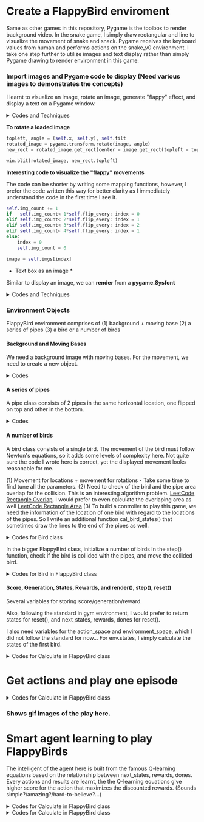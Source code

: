 # Create a FlappyBird enviroment

Same as other games in this repository, Pygame is the toolbox to render background video.
In the snake game, I simply draw rectangular and line to visualize the movement of snake and snack. Pygame receives the keyboard values from human and performs actions on the snake_v0 environment.
I take one step further to utilize images and text display rather than simply Pygame drawing to render environment in this game.

### Import images and Pygame code to display (Need various images to demonstrates the concepts)

I learnt to visualize an image, rotate an image, generate "flappy" effect, and display a text on a Pygame window.

<details><summary>Codes and Techniques</summary>
<p>

To access the images in other folder: **os.path.join('name1', 'name2')**. 
to load an image: **pygame.image.load(dir)** - its reversed function is *pygame.image.save(dir)* to save an image.
Several useful transforms are **scale, flip, rotate

```python
pipe_img = pygame.image.load(os.path.join('imgs','pipe.png'))
pipe_img = pygame.transform.scale(pipe_img, (int(WIN_WIDTH//8), WIN_HEIGHT))
pipe_img_flip = pygame.transform.flip(pipe_img,False, True)

bird_imgs = [pygame.image.load(os.path.join('imgs','bird{}.png'.format(x))) for x in range(1,4)]
```

**To display a loaded image**
```python
win.blit(self.img, (self.x, self.y))
```

</p>
</details>



**To rotate a loaded image**
```python
topleft, angle = (self.x, self.y), self.tilt
rotated_image = pygame.transform.rotate(image, angle)
new_rect = rotated_image.get_rect(center = image.get_rect(topleft = topleft).center)

win.blit(rotated_image, new_rect.topleft)
```

**Interesting code to visualize the "flappy" movements** 

The code can be shorter by writing some mapping functions, however, I prefer the code written this way for better clarity as I immediately understand the code in the first time I see it.

```python
self.img_count += 1
if   self.img_count< 1*self.flip_every: index = 0
elif self.img_count< 2*self.flip_every: index = 1
elif self.img_count< 3*self.flip_every: index = 2
elif self.img_count< 4*self.flip_every: index = 1
else:
    index = 0
    self.img_count = 0

image = self.imgs[index]
```
* Text box as an image *

Similar to display an image, we can **render** from a **pygame.Sysfont**

<details><summary>Codes and Techniques</summary>
<p>

```python
pygame.font.init()
STAT_FONT = pygame.font.SysFont("comicsans", 50)
score_label = STAT_FONT.render('Scores: ' + str(int(self.score)), 2, (255,255,255))
self.win.blit(score_label, (WIN_WIDTH - score_label.get_width()-15, 10))
pygame.display.update()
```

</p>
</details>

### Environment Objects

FlappyBird environment comprises of (1) background + moving base (2) a series of pipes (3) a bird or a number of birds

#### Background and Moving Bases

We need a background image with moving bases. For the movement, we need to create a new object.  

<details><summary>Codes</summary>
<p>


```python
class Base():
    def __init__(base):
        base.img = base_img
        base.x, base.y  = 0, WIN_HEIGHT- int(WIN_HEIGHT/5)
        
    def move(base):
        base.x += -VEL if base.x>-WIN_WIDTH else -VEL + WIN_WIDTH

    def draw(base, win):
        for i in [0,1]:
            win.blit(base_img, (base.x + i*WIN_WIDTH,base.y))

```

In the upper FlappyBird object:

```python
class FlappyBird():
    def __init__(self, nbirds = 1):
        self.win = pygame.display.set_mode((WIN_WIDTH, WIN_HEIGHT))
        self.base = Base()
        
    def render(self):
        self.win.blit(bg_img, (0,0))  #Draw background
        self.base.draw(self.win)
```

</p>
</details>



#### A series of pipes

A pipe class consists of 2 pipes in the same horizontal location, one flipped on top and other in the bottom.
    
<details><summary>Codes</summary>
<p>
    
```python
class Pipe():
    GAP = int(WIN_HEIGHT//4)
    RANGE_LOW, RANGE_HIGH = int(WIN_HEIGHT//16), WIN_HEIGHT- int(WIN_HEIGHT/5)
    PIPE_WIDTH, PIPE_HEIGHT = pipe_img.get_width(), pipe_img.get_height()

    def __init__(self, x):
        self.img, self.img_flip = pipe_img, pipe_img_flip

        self.x = x
        self.y = random.randrange(self.GAP + self.RANGE_LOW, self.RANGE_HIGH-self.RANGE_LOW)
        self.y_flip = self.y - self.GAP - self.PIPE_HEIGHT
        self.isValid = 1

    def move(self):
        self.x += -VEL
        if self.x<-self.PIPE_WIDTH: self.isValid = 0

    def draw(self, win):
        win.blit(self.img, (self.x, self.y))
        win.blit(self.img_flip, (self.x, self.y_flip))  
```

In the main environment, we need to create a series of pipes that keep running over the Pygame window

```python
            
class FlappyBird():
    def __init__(self, nbirds = 1):
        self.pipe_dist = int(WIN_WIDTH/3)
        self.pipes = [Pipe(self.pipe_dist*i) for i in range(2,6)]
        
    def reset(self):
        self.pipes = [Pipe(self.pipe_dist*i) for i in range(2,6)]
    
    def render(self):
        self.win.blit(bg_img, (0,0))
        self.base.draw(self.win)
        for pipe in self.pipes:
            pipe.draw(self.win)
    
     def step(self, action):
        #redraw the pipe if it goes out of screen
        if self.pipes[0].isValid == 0:
            new_pipe = Pipe(self.pipes[-1].x+self.pipe_dist)
            self.pipes = self.pipes[1:] +[new_pipe]
        self.base.move()
        for pipe in self.pipes:
            pipe.move()
```

</p>
</details>
    
    
#### A number of birds

A bird class consists of a single bird. The movement of the bird must follow Newton's equations, so it adds some levels of complexity here. Not quite sure the code I wrote here is correct, yet the displayed movement looks reasonable for me.

(1) Movement for locations + movement for rotations - Take some time to find tune all the parameters.
(2) Need to check of the bird and the pipe area overlap for the collision. This is an interesting algorithm problem.
[LeetCode Rectangle Overlap](https://leetcode.com/problems/rectangle-overlap/). I would prefer to even calculate the overlaping area as well [LeetCode Rectangle Area](https://leetcode.com/problems/rectangle-area/)
(3) To build a controller to play this game, we need the information of the location of one bird with regard to the locations of the pipes. So I write an additional function cal_bird_states() that sometimes draw the lines to the end of the pipes as well.
    
<details><summary>Codes for Bird class</summary>
<p>

```python
class Bird():
    BIRD_WIDTH, BIRD_HEIGHT = bird_imgs[0].get_width(), bird_imgs[0].get_height()
    
    def __init__(self, x, y):
        self.imgs = bird_imgs
        self.img_count = 0
        self.flip_every = 1
        
        self.x, self.y = x, y
        self.tilt = 0  # degrees to tilt
        
        #Newton equations
        self.velocity, self.rotation_velocity = 0, 0
        self.gravity, self.rotation_gravity  = 4.5, 5
        self.isCollided = False
        
    def jump(self):
        self.velocity = -self.gravity
        self.rotation_velocity = 5
        
        self.y += self.velocity
        self.tilt = 10
        #self.tilt = self.tilt + self.rotation_velocity if self.tilt>-70 and self.tilt<30 else self.tilt
        
    def move(self):
        self.velocity += self.gravity
        self.rotation_velocity = -self.rotation_gravity
        
        self.y += self.velocity
        self.tilt = self.tilt + self.rotation_velocity if self.tilt>-70 and self.tilt<30 else self.tilt
        
        
    def draw(self, win):
        self.img_count += 1
        if   self.img_count< 1*self.flip_every: index = 0
        elif self.img_count< 2*self.flip_every: index = 1
        elif self.img_count< 3*self.flip_every: index = 2
        elif self.img_count< 4*self.flip_every: index = 1
        else:
            index = 0
            self.img_count = 0
        
        image = self.imgs[index]
        
        topleft, angle = (self.x, self.y), self.tilt
        rotated_image = pygame.transform.rotate(image, angle)
        new_rect = rotated_image.get_rect(center = image.get_rect(topleft = topleft).center)
        
        win.blit(rotated_image, new_rect.topleft)
        
    def collision(self, pipes):
        for pipe in pipes:
            x = min(self.x + self.BIRD_WIDTH - pipe.x, pipe.x + pipe.PIPE_WIDTH - self.x)
            y = max(self.y + self.BIRD_HEIGHT-pipe.y, pipe.y_flip + pipe.PIPE_HEIGHT - self.y)
            if x>0 and y>0:
                self.isCollided = True
                return True
        self.isCollided = False
        return False
    
    def cal_bird_states(self, win, pipes, draw = False):
        middle = self.y + int(self.BIRD_WIDTH/2)
        if draw: pygame.draw.rect(win, (255,0,0), (self.x, self.y,10,10))
        
        for pipe in pipes:
            if draw: pygame.draw.line(win, (255,0,0), (self.x+self.BIRD_WIDTH, middle), (pipe.x+ pipe.PIPE_WIDTH, pipe.y-pipe.GAP))
            if draw: pygame.draw.line(win, (255,0,0), (self.x+self.BIRD_WIDTH, middle), (pipe.x+ pipe.PIPE_WIDTH, pipe.y))
            if pipe.x + pipe.PIPE_WIDTH> self.x:
                if draw: pygame.display.update()
                return np.array([middle, pipe.y, pipe.y - pipe.GAP, pipe.x + pipe.PIPE_WIDTH])
#         if draw: pygame.display.update()
        return np.array([middle, pipe.y, pipe.y - pipe.GAP, pipe.x + pipe.PIPE_WIDTH-self.x])
    
```

</p>
</details>
    
In the bigger FlappyBird class, initialize a number of birds
In the step() function, check if the bird is collided with the pipes, and move the collided bird.

<details><summary>Codes for Bird in FlappyBird class</summary>
<p>

```python
class FlappyBird():
    def __init__(self, nbirds = 1):
        self.nbirds = nbirds
        self.birds = [Bird(random.randrange(int(WIN_WIDTH*0.05),int(WIN_WIDTH*0.7)),
                           random.randrange(int(WIN_HEIGHT/8),int(WIN_HEIGHT*4/5))) 
                      for i in range(self.nbirds)]
                      
    def reset(self):
        self.birds = [Bird(random.randrange(int(WIN_WIDTH*0.05),int(WIN_WIDTH*0.7)),
                           random.randrange(int(WIN_HEIGHT/8),int(WIN_HEIGHT*4/5))) 
                      for i in range(self.nbirds)]

    def render(self):
        for bird in self.birds:
            bird.draw(self.win)
    
    def step(self, action):
  
        # move the birds and check collision
        remaining_birds = []
        for i,bird in enumerate(self.birds):
            if action[i] == 0: bird.move()
            else:              bird.jump()
            
            done = bird.collision(self.pipes)
           
            if not done:
                remaining_birds.append(bird)
 
        self.birds = remaining_birds
```

</p>
</details>
    
    
#### Score, Generation, States, Rewards, and render(), step(), reset()

Several variables for storing score/generation/reward.

Also, following the standard in gym environment, I would prefer to return states for reset(), and next_states, rewards, dones for reset().

I also need variables for the action_space and environment_space, which I did not follow the standard for now...
For env.states, I simply calculate the states of the first bird.

<details><summary>Codes for Calculate  in FlappyBird class</summary>
<p>

```python
class FlappyBird():
    def __init__(self, nbirds = 1):
        self.states = self.birds[0].cal_bird_states(self.win, self.pipes)
        self.score, self.gen = 0, 0
    
    def reset(self):
        self.score = 0
        self.gen += 1        
        self.states = self.birds[0].cal_bird_states(self.win, self.pipes)
        return self.states
        
    def render(self):
        self.update_score()
        pygame.display.update()
    
    def update_score(self):
        score_label = STAT_FONT.render('Scores: ' + str(int(self.score)), 2, (255,255,255))
        self.win.blit(score_label, (WIN_WIDTH - score_label.get_width()-15, 10))
        
        score_label = STAT_FONT.render('Gen: ' + str(self.gen), 1, (255,255,255))
        self.win.blit(score_label, (10,10))
        
        score_label = STAT_FONT.render('Alive: ' + str(len(self.birds)), 1, (255,255,255))
        self.win.blit(score_label, (10, 50))
            
    def step(self, action):
        self.score += VEL*1.0/self.pipe_dist
        
        states, rewards, dones = [], [], []
        for i,bird in enumerate(self.birds):
                
            state = bird.cal_bird_states(self.win, self.pipes)
            done = bird.collision(self.pipes)
            
            reward = -2 if done else 1.0/self.pipe_dist
            states.append(state)
            rewards.append(reward)
            dones.append(done)

        self.states = states[0]
        return np.array(states), np.array(rewards), np.array(dones)

```

</p>
</details>



# Get actions and play one episode



<details><summary>Codes for Calculate  in FlappyBird class</summary>
<p>

```python


```

</p>
</details>

### Shows gif images of the play here.

# Smart agent learning to play FlappyBirds

The intelligent of the agent here is built from the famous Q-learning equations based on the relationship between next_states, rewards, dones. Every actions and results are learnt, the the Q-learning equations give higher score for the action that maximizes the discounted rewards. (Sounds simple?/amazing?/hard-to-believe?...)

<details><summary>Codes for Calculate  in FlappyBird class</summary>
<p>

```python


```

</p>
</details>



<details><summary>Codes for Calculate  in FlappyBird class</summary>
<p>

```python


```

</p>
</details>

